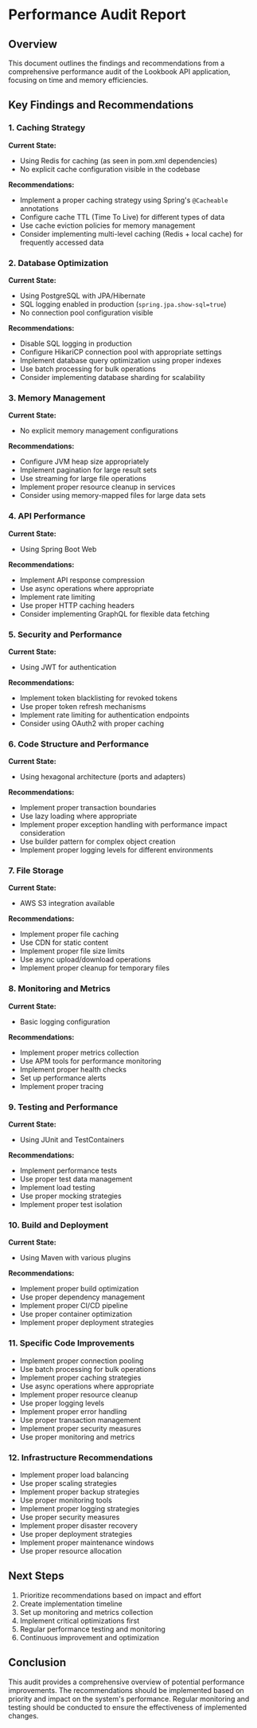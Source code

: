 # Performance Audit Report

## Overview
This document outlines the findings and recommendations from a comprehensive performance audit of the Lookbook API application, focusing on time and memory efficiencies.

## Key Findings and Recommendations

### 1. Caching Strategy
**Current State:**
- Using Redis for caching (as seen in pom.xml dependencies)
- No explicit cache configuration visible in the codebase

**Recommendations:**
- Implement a proper caching strategy using Spring's `@Cacheable` annotations
- Configure cache TTL (Time To Live) for different types of data
- Use cache eviction policies for memory management
- Consider implementing multi-level caching (Redis + local cache) for frequently accessed data

### 2. Database Optimization
**Current State:**
- Using PostgreSQL with JPA/Hibernate
- SQL logging enabled in production (`spring.jpa.show-sql=true`)
- No connection pool configuration visible

**Recommendations:**
- Disable SQL logging in production
- Configure HikariCP connection pool with appropriate settings
- Implement database query optimization using proper indexes
- Use batch processing for bulk operations
- Consider implementing database sharding for scalability

### 3. Memory Management
**Current State:**
- No explicit memory management configurations

**Recommendations:**
- Configure JVM heap size appropriately
- Implement pagination for large result sets
- Use streaming for large file operations
- Implement proper resource cleanup in services
- Consider using memory-mapped files for large data sets

### 4. API Performance
**Current State:**
- Using Spring Boot Web

**Recommendations:**
- Implement API response compression
- Use async operations where appropriate
- Implement rate limiting
- Use proper HTTP caching headers
- Consider implementing GraphQL for flexible data fetching

### 5. Security and Performance
**Current State:**
- Using JWT for authentication

**Recommendations:**
- Implement token blacklisting for revoked tokens
- Use proper token refresh mechanisms
- Implement rate limiting for authentication endpoints
- Consider using OAuth2 with proper caching

### 6. Code Structure and Performance
**Current State:**
- Using hexagonal architecture (ports and adapters)

**Recommendations:**
- Implement proper transaction boundaries
- Use lazy loading where appropriate
- Implement proper exception handling with performance impact consideration
- Use builder pattern for complex object creation
- Implement proper logging levels for different environments

### 7. File Storage
**Current State:**
- AWS S3 integration available

**Recommendations:**
- Implement proper file caching
- Use CDN for static content
- Implement proper file size limits
- Use async upload/download operations
- Implement proper cleanup for temporary files

### 8. Monitoring and Metrics
**Current State:**
- Basic logging configuration

**Recommendations:**
- Implement proper metrics collection
- Use APM tools for performance monitoring
- Implement proper health checks
- Set up performance alerts
- Implement proper tracing

### 9. Testing and Performance
**Current State:**
- Using JUnit and TestContainers

**Recommendations:**
- Implement performance tests
- Use proper test data management
- Implement load testing
- Use proper mocking strategies
- Implement proper test isolation

### 10. Build and Deployment
**Current State:**
- Using Maven with various plugins

**Recommendations:**
- Implement proper build optimization
- Use proper dependency management
- Implement proper CI/CD pipeline
- Use proper container optimization
- Implement proper deployment strategies

### 11. Specific Code Improvements
- Implement proper connection pooling
- Use batch processing for bulk operations
- Implement proper caching strategies
- Use async operations where appropriate
- Implement proper resource cleanup
- Use proper logging levels
- Implement proper error handling
- Use proper transaction management
- Implement proper security measures
- Use proper monitoring and metrics

### 12. Infrastructure Recommendations
- Implement proper load balancing
- Use proper scaling strategies
- Implement proper backup strategies
- Use proper monitoring tools
- Implement proper logging strategies
- Use proper security measures
- Implement proper disaster recovery
- Use proper deployment strategies
- Implement proper maintenance windows
- Use proper resource allocation

## Next Steps
1. Prioritize recommendations based on impact and effort
2. Create implementation timeline
3. Set up monitoring and metrics collection
4. Implement critical optimizations first
5. Regular performance testing and monitoring
6. Continuous improvement and optimization

## Conclusion
This audit provides a comprehensive overview of potential performance improvements. The recommendations should be implemented based on priority and impact on the system's performance. Regular monitoring and testing should be conducted to ensure the effectiveness of implemented changes. 